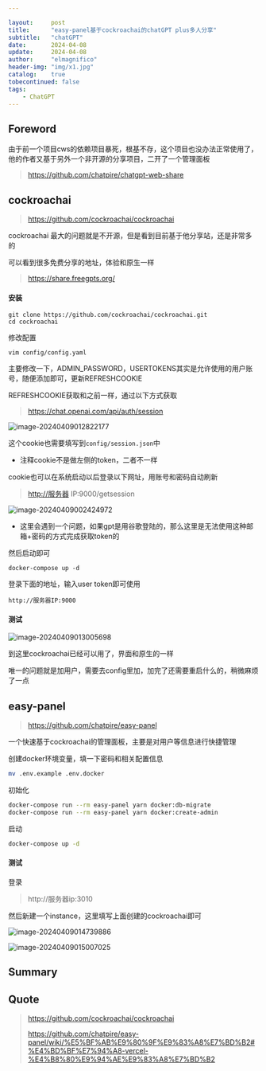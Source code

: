 ```yaml
---

layout:     post
title:      "easy-panel基于cockroachai的chatGPT plus多人分享"
subtitle:   "chatGPT"
date:       2024-04-08
update:     2024-04-08
author:     "elmagnifico"
header-img: "img/x1.jpg"
catalog:    true
tobecontinued: false
tags:
    - ChatGPT
---
```


## Foreword

由于前一个项目cws的依赖项目暴死，根基不存，这个项目也没办法正常使用了，他的作者又基于另外一个非开源的分享项目，二开了一个管理面板

> https://github.com/chatpire/chatgpt-web-share



## cockroachai

> https://github.com/cockroachai/cockroachai

cockroachai 最大的问题就是不开源，但是看到目前基于他分享站，还是非常多的



可以看到很多免费分享的地址，体验和原生一样

> https://share.freegpts.org/



#### 安装

```
git clone https://github.com/cockroachai/cockroachai.git
cd cockroachai
```



修改配置

```
vim config/config.yaml
```

主要修改一下，ADMIN_PASSWORD，USERTOKENS其实是允许使用的用户账号，随便添加即可，更新REFRESHCOOKIE

REFRESHCOOKIE获取和之前一样，通过以下方式获取

> https://chat.openai.com/api/auth/session

![image-20240409012822177](https://img.elmagnifico.tech/static/upload/elmagnifico/202404090128221.png)

这个cookie也需要填写到`config/session.json`中

- 注释cookie不是做左侧的token，二者不一样



cookie也可以在系统启动以后登录以下网址，用账号和密码自动刷新

> [http://服务器](http://xn--zfru1ggxt/) IP:9000/getsession

![image-20240409002424972](https://img.elmagnifico.tech/static/upload/elmagnifico/202404090024060.png)

- 这里会遇到一个问题，如果gpt是用谷歌登陆的，那么这里是无法使用这种邮箱+密码的方式完成获取token的



然后启动即可

```
docker-compose up -d
```



登录下面的地址，输入user token即可使用

```
http://服务器IP:9000
```



#### 测试

![image-20240409013005698](https://img.elmagnifico.tech/static/upload/elmagnifico/202404090130729.png)

到这里cockroachai已经可以用了，界面和原生的一样

唯一的问题就是加用户，需要去config里加，加完了还需要重启什么的，稍微麻烦了一点



## easy-panel

> https://github.com/chatpire/easy-panel

一个快速基于cockroachai的管理面板，主要是对用户等信息进行快捷管理



创建docker环境变量，填一下密码和相关配置信息

```sh
mv .env.example .env.docker
```



初始化

```sh
docker-compose run --rm easy-panel yarn docker:db-migrate
docker-compose run --rm easy-panel yarn docker:create-admin
```



启动

```sh
docker-compose up -d
```



#### 测试

登录

> http://服务器ip:3010

然后新建一个instance，这里填写上面创建的cockroachai即可

![image-20240409014739886](https://img.elmagnifico.tech/static/upload/elmagnifico/202404090147946.png)



![image-20240409015007025](https://img.elmagnifico.tech/static/upload/elmagnifico/202404090150056.png)

## Summary



## Quote

> https://github.com/cockroachai/cockroachai
>
> https://github.com/chatpire/easy-panel/wiki/%E5%BF%AB%E9%80%9F%E9%83%A8%E7%BD%B2#%E4%BD%BF%E7%94%A8-vercel-%E4%B8%80%E9%94%AE%E9%83%A8%E7%BD%B2
